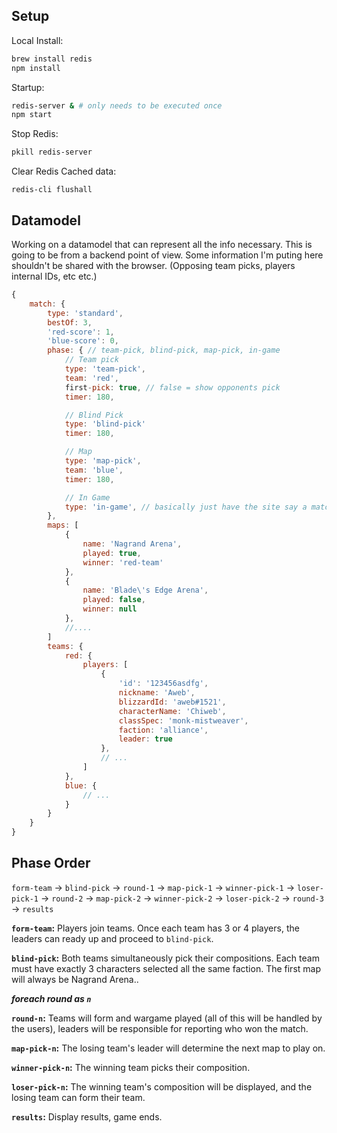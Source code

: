 ## Setup
Local Install:

```bash
brew install redis
npm install
```

Startup:
```bash
redis-server & # only needs to be executed once
npm start
```

Stop Redis:
```bash
pkill redis-server
```

Clear Redis Cached data:
```
redis-cli flushall
```

## Datamodel

Working on a datamodel that can represent all the info necessary. This is going to be from a backend point of view. Some information I'm puting here shouldn't be shared with the browser. (Opposing team picks, players internal IDs, etc etc.)
```javascript
{
    match: {
        type: 'standard',
        bestOf: 3,
        'red-score': 1,
        'blue-score': 0,
        phase: { // team-pick, blind-pick, map-pick, in-game
            // Team pick
            type: 'team-pick',
            team: 'red',
            first-pick: true, // false = show opponents pick
            timer: 180,

            // Blind Pick
            type: 'blind-pick'
            timer: 180,

            // Map
            type: 'map-pick',
            team: 'blue',
            timer: 180,

            // In Game
            type: 'in-game', // basically just have the site say a match is being played.
        },
        maps: [
            {
                name: 'Nagrand Arena',
                played: true,
                winner: 'red-team'
            },
            {
                name: 'Blade\'s Edge Arena',
                played: false,
                winner: null
            },
            //....
        ]
        teams: {
            red: {
                players: [
                    {
                        'id': '123456asdfg',
                        nickname: 'Aweb',
                        blizzardId: 'aweb#1521',
                        characterName: 'Chiweb',
                        classSpec: 'monk-mistweaver',
                        faction: 'alliance',
                        leader: true
                    },
                    // ...
                ]
            },
            blue: {
                // ...
            }
        }
    }
}
```

## Phase Order
`form-team` -> `blind-pick` -> `round-1` -> `map-pick-1` -> `winner-pick-1` -> `loser-pick-1` ->
`round-2` -> `map-pick-2` -> `winner-pick-2` -> `loser-pick-2` -> `round-3` -> `results`

__`form-team`:__ Players join teams. Once each team has 3 or 4 players, the leaders can ready up and proceed to `blind-pick`.

__`blind-pick`:__ Both teams simultaneously pick their compositions. Each team must have exactly 3 characters selected all the same faction. The first map will always be Nagrand Arena..

**_foreach round as `n`_**

__`round-n`:__ Teams will form and wargame played (all of this will be handled by the users), leaders will be responsible for reporting who won the match.

__`map-pick-n`:__ The losing team's leader will determine the next map to play on.

__`winner-pick-n`:__ The winning team picks their composition.

__`loser-pick-n`:__ The winning team's composition will be displayed, and the losing team can form their team.

__`results`:__ Display results, game ends.
